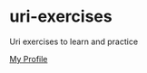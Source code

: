 # uri-exercises

Uri exercises to learn and practice

[My Profile](https://www.urionlinejudge.com.br/judge/pt/profile/105643)
